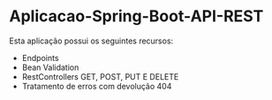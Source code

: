 # Aplicacao-Spring-Boot-API-REST

Esta aplicação possui os seguintes recursos:

- Endpoints
- Bean Validation 
- RestControllers GET, POST, PUT E DELETE
- Tratamento de erros com devolução 404
